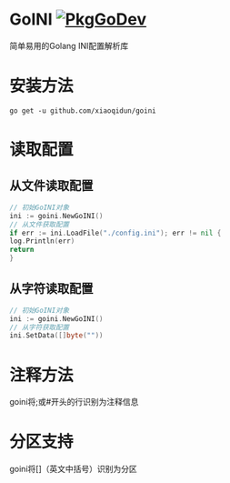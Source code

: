 # GoINI [![PkgGoDev](https://pkg.go.dev/badge/github.com/xiaoqidun/goini)](https://pkg.go.dev/github.com/xiaoqidun/goini)

简单易用的Golang INI配置解析库

# 安装方法

```shell
go get -u github.com/xiaoqidun/goini
```

# 读取配置

## 从文件读取配置

```go
// 初始GoINI对象
ini := goini.NewGoINI()
// 从文件获取配置
if err := ini.LoadFile("./config.ini"); err != nil {
log.Println(err)
return
}
```

## 从字符读取配置

```go
// 初始GoINI对象
ini := goini.NewGoINI()
// 从字符获取配置
ini.SetData([]byte(""))
```

# 注释方法

goini将;或#开头的行识别为注释信息

# 分区支持

goini将[]（英文中括号）识别为分区

